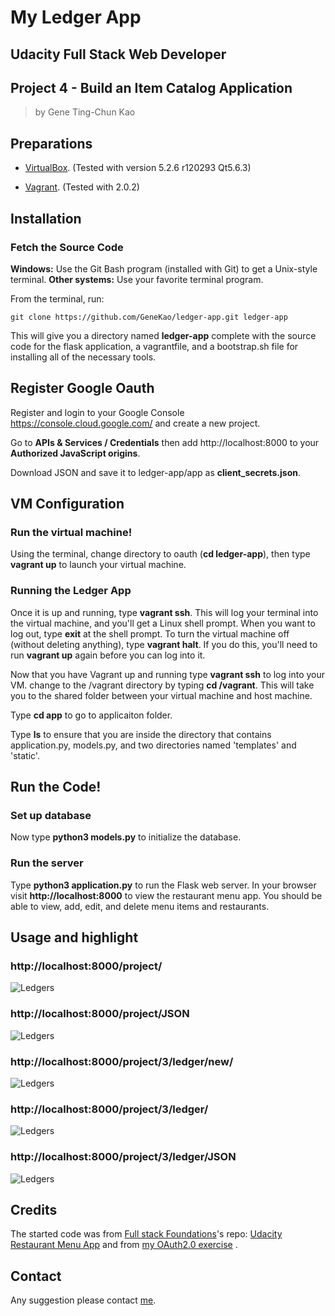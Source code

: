 
# My Ledger App 

## Udacity Full Stack Web Developer
## Project 4 - Build an Item Catalog Application

>by Gene Ting-Chun Kao




## Preparations

- [VirtualBox](https://www.virtualbox.org/wiki/Downloads). 
(Tested with version 5.2.6 r120293 Qt5.6.3)

- [Vagrant](https://www.vagrantup.com/downloads.html). 
(Tested with 2.0.2)


## Installation

### Fetch the Source Code

**Windows:** Use the Git Bash program (installed with Git) to get a Unix-style
terminal. 
**Other systems:** Use your favorite terminal program.

From the terminal, run:

    git clone https://github.com/GeneKao/ledger-app.git ledger-app

This will give you a directory named **ledger-app** complete with the source
code for the flask application, a vagrantfile, and a bootstrap.sh file for
installing all of the necessary tools. 


## Register Google Oauth

Register and login to your Google Console https://console.cloud.google.com/ and
create a new project. 

Go to **APIs & Services / Credentials** then add http://localhost:8000 to your
**Authorized JavaScript origins**. 

Download JSON and save it to ledger-app/app as **client_secrets.json**. 


## VM Configuration

### Run the virtual machine!

Using the terminal, change directory to oauth (**cd ledger-app**), then type
**vagrant up** to launch your virtual machine. 

### Running the Ledger App
Once it is up and running, type **vagrant ssh**. This will log your terminal
into the virtual machine, and you'll get a Linux shell prompt. When you want to
log out, type **exit** at the shell prompt. 
To turn the virtual machine off (without deleting anything), type **vagrant
halt**. 
If you do this, you'll need to run **vagrant up** again before you can log into it.


Now that you have Vagrant up and running type **vagrant ssh** to log into your
VM. change to the /vagrant directory by typing **cd /vagrant**. 
This will take you to the shared folder between your virtual machine and host
machine.

Type **cd app** to go to applicaiton folder. 

Type **ls** to ensure that you are inside the directory that contains
application.py, models.py, and two directories named 'templates' and 'static'. 


## Run the Code! 

### Set up database 

Now type **python3 models.py** to initialize the database.

### Run the server 

Type **python3 application.py** to run the Flask web server. In your browser
visit **http://localhost:8000** to view the restaurant menu app.  You should be
able to view, add, edit, and delete menu items and restaurants. 


## Usage and highlight

### http://localhost:8000/project/

![Ledgers](/images/Projects.png)


### http://localhost:8000/project/JSON

![Ledgers](/images/ProjectsJSON.png)


### http://localhost:8000/project/3/ledger/new/

![Ledgers](/images/AddLedger.png)


### http://localhost:8000/project/3/ledger/

![Ledgers](/images/Ledgers.png)


### http://localhost:8000/project/3/ledger/JSON

![Ledgers](/images/LedgersJSON.png)



## Credits

The started code was from [Full stack
Foundations](https://www.udacity.com/course/full-stack-foundations--ud088)'s repo: [Udacity Restaurant Menu
App](https://github.com/udacity/Full-Stack-Foundations/tree/master/Lesson-4/Final-Project)
and from [my OAuth2.0 exercise](https://github.com/GeneKao/OAuth2.0) .



## Contact
Any suggestion please contact [me](https://github.com/GeneKao).

